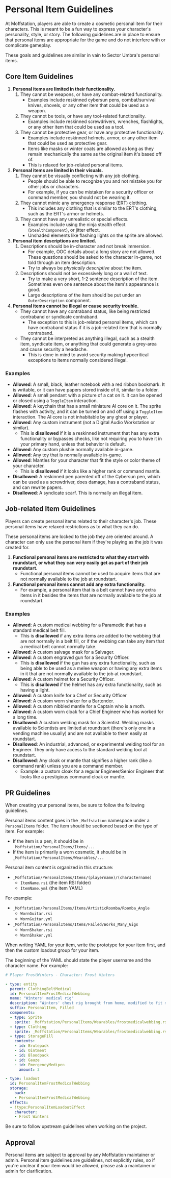 # Personal Item Guidelines
At Moffstation, players are able to create a cosmetic personal item for their characters.
This is meant to be a fun way to express your character's personality, style, or story.
The following guidelines are in place to ensure that personal items are appropriate for the game and do not interfere with or complicate gameplay.

These goals and guidelines are similar in vain to Sector Umbra's personal items.

## Core Item Guidelines
1. **Personal items are limited in their functionality.**
   1. They cannot be weapons, or have any combat-related functionality.
      - Examples include reskinned cybersun pens, combat/survival knives, shovels, or any other item that could be used as a weapon.
   2. They cannot be tools, or have any tool-related functionality.
      - Examples include reskinned screwdrivers, wrenches, flashlights, or any other item that could be used as a tool.
   3. They cannot be protective gear, or have any protective functionality.
      - Examples include reskinned helmets, armor, or any other item that could be used as protective gear.
      - Items like masks or winter coats are allowed as long as they remain mechanically the same as the original item it's based off of.
      - This is relaxed for job-related personal items.
2. **Personal items are limited in their visuals.**
   1. They cannot be visually conflicting with any job clothing.
      - People should be able to recognize you and not mistake you for other jobs or characters.
      - For example, if you can be mistaken for a security officer or command member, you should not be wearing it.
   2. They cannot mimic any emergency response (ERT) clothing.
      - This includes any clothing that is similar to the ERT's clothing, such as the ERT's armor or helmets.
   3. They cannot have any unrealistic or special effects.
      - Examples include using the ninja stealth effect (`StealthComponent`), or jitter effect.
      - Unshaded elements like flashing lights on the sprite are allowed.
3. **Personal item descriptions are limited.**
   1. Descriptions should be in-character and not break immersion.
      - For example, OOC details about a long story are not allowed. These questions should be asked to the character in-game, not told through an item description.
      - Try to always be _physically descriptive_ about the item.
   2. Descriptions should not be excessively long or a wall of text.
      - Try to make a very short, 1-2 sentence description of the item. Sometimes even one sentence about the item's appearance is good.
      - Large descriptions of the item should be put under an `OuterDescription` component.
4. **Personal items cannot be illegal or cause security trouble.**
   - They cannot have any contraband status, like being restricted contraband or syndicate contraband.
     - The exception to this is job-related personal items, which can have contraband status if it is a job-related item that is normally contraband.
   - They cannot be interpreted as anything illegal, such as a stealth item, syndicate item, or anything that could generate a grey-area and cause security a headache.
     - This is done in mind to avoid security making hypocritical exceptions to items normally considered illegal.

### Examples
- **Allowed**: A small, black, leather notebook with a red ribbon bookmark. It is writable, or it can have papers stored inside of it, similar to a folder.
- **Allowed**: A small pendant with a picture of a cat on it. It can be opened or closed using a `ToggleItem` interaction.
- **Allowed**: A keychain that has a small miniature AI core on it. The sprite flashes with activity, and it can be turned on and off using a `ToggleItem` interaction. The AI core is not inhabitable by any ghost or player.
- **Allowed**: Any custom instrument (not a Digital Audio Workstation or similar).
  - This is **disallowed** if it is a reskinned instrument that has any extra functionality or bypasses checks, like not requiring you to have it in your primary hand, unless that behavior is default.
- **Allowed**: Any custom plushie normally available in-game.
- **Allowed**: Any toy that is normally available in-game.
- **Allowed**: Mantles for your character that fit the style or color theme of your character.
  - This is **disallowed** if it looks like a higher rank or command mantle.
- **Disallowed**: A reskinned pen parented off of the Cybersun pen, which can be used as a screwdriver, does damage, has a contraband status, and can rewrite papers.
- **Disallowed**: A syndicate scarf. This is normally an illegal item.


## Job-related Item Guidelines
Players can create personal items related to their character's job. These personal items have relaxed restrictions as to what they can do.

These personal items are locked to the job they are oriented around. A character can only use the personal item if they're playing as the job it was created for.

1. **Functional personal items are restricted to what they start with roundstart, or what they can very easily get as part of their job roundstart.**
   - Functional personal items cannot be used to acquire items that are not normally available to the job at roundstart.
2. **Functional personal items cannot add any extra functionality.**
   - For example, a personal item that is a belt cannot have any extra items in it besides the items that are normally available to the job at roundstart.

### Examples
- **Allowed**: A custom medical webbing for a Paramedic that has a standard medical belt fill.
  - This is **disallowed** if any extra items are added to the webbing that are not normally in a belt fill, or if the webbing can take any item that a medical belt cannot normally take.
- **Allowed**: A custom salvage mask for a Salvager.
- **Allowed**: A custom engraved gun for a Security Officer.
  - This is **disallowed** if the gun has any extra functionality, such as being able to be used as a melee weapon or having any extra items in it that are not normally available to the job at roundstart.
- **Allowed**: A custom helmet for a Security Officer.
  - This is **disallowed** if the helmet has any extra functionality, such as having a light.
- **Allowed**: A custom knife for a Chef or Security Officer
- **Allowed**: A custom worn shaker for a Bartender.
- **Allowed**: A custom nibbled mantle for a Captain who is a moth.
- **Allowed**: A custom worn cloak for a Chief Engineer who has worked for a long time.
- **Disallowed**: A custom welding mask for a Scientist. Welding masks available to Scientists are limited at roundstart (there's only one in a vending machine usually) and are not available to them easily at roundstart.
- **Disallowed**: An industrial, advanced, or experimental welding tool for an Engineer. They only have access to the standard welding tool at roundstart.
- **Disallowed**: Any cloak or mantle that signifies a higher rank (like a command rank) unless you are a command member.
  - Example: a custom cloak for a regular Engineer/Senior Engineer that looks like a prestigious command cloak or mantle.

## PR Guidelines
When creating your personal items, be sure to follow the following guidelines.

Personal items content goes in the `_Moffstation` namespace under a `PersonalItems` folder. The item should be sectioned based on the type of item. For example:
   - If the item is a pen, it should be in `_Moffstation/PersonalItems/Items/...`
   - If the item is primarily a worn cosmetic, it should be in `_Moffstation/PersonalItems/Wearables/...`

Personal item content is organized in this structure:

- `_Moffstation/PersonalItems/Items/(playername)/(charactername)`
  - `ItemName.rsi` (the item RSI folder)
  - `ItemName.yml` (the item YAML)

For example:
- `_Moffstation/PersonalItems/Items/ArtisticRoomba/Roomba_Angle`
  - `WornGuitar.rsi`
  - `WornGuitar.yml`
- `_Moffstation/PersonalItems/Items/Failed/Works_Many_Gigs`
  - `WornShaker.rsi`
  - `WornShaker.yml`

When writing YAML for your item, write the prototype for your item first, and then the custom loadout group for your item.

The beginning of the YAML should state the player username and the character name. For example:

```yaml
# Player FrostWinters - Character: Frost Winters

- type: entity
  parent: ClothingBeltMedical
  id: PersonalItemFrostMedicalWebbing
  name: "Winters' medical rig"
  description: "Winters' chest rig brought from home, modified to fit medical supplies. Looks oddly familiar to some with certain backgrounds."
  suffix: PersonalItem, Filled
  components:
  - type: Sprite
    sprite: _Moffstation/PersonalItems/Wearables/frostmedicalwebbing.rsi
  - type: Clothing
    sprite: _Moffstation/PersonalItems/Wearables/frostmedicalwebbing.rsi
  - type: StorageFill
    contents:
    - id: Brutepack
    - id: Ointment
    - id: Bloodpack
    - id: Gauze
    - id: EmergencyMedipen
      amount: 3

- type: loadout
  id: PersonalItemFrostMedicalWebbing
  storage:
    back:
    - PersonalItemFrostMedicalWebbing
  effects:
  - !type:PersonalItemLoadoutEffect
    character:
    - Frost Winters
```

Be sure to follow upstream guidelines when working on the project.

## Approval
Personal items are subject to approval by any Moffstation maintainer or admin. Personal item guidelines are guidelines, not explicitly rules, so if you're unclear if your item would be allowed, please ask a maintainer or admin for clarification.

